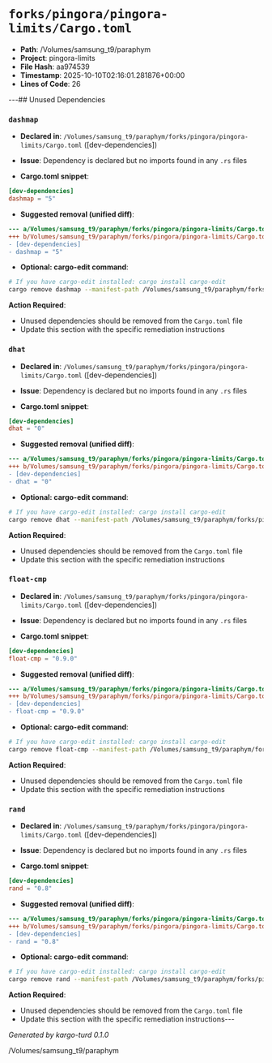 # `forks/pingora/pingora-limits/Cargo.toml`

- **Path**: /Volumes/samsung_t9/paraphym
- **Project**: pingora-limits
- **File Hash**: aa974539  
- **Timestamp**: 2025-10-10T02:16:01.281876+00:00  
- **Lines of Code**: 26

---## Unused Dependencies
### `dashmap`

- **Declared in**: `/Volumes/samsung_t9/paraphym/forks/pingora/pingora-limits/Cargo.toml` ([dev-dependencies])
- **Issue**: Dependency is declared but no imports found in any `.rs` files

- **Cargo.toml snippet**:
```toml
[dev-dependencies]
dashmap = "5"
```

- **Suggested removal (unified diff)**:
```diff
--- a/Volumes/samsung_t9/paraphym/forks/pingora/pingora-limits/Cargo.toml
+++ b/Volumes/samsung_t9/paraphym/forks/pingora/pingora-limits/Cargo.toml
- [dev-dependencies]
- dashmap = "5"
```

- **Optional: cargo-edit command**:
```bash
# If you have cargo-edit installed: cargo install cargo-edit
cargo remove dashmap --manifest-path /Volumes/samsung_t9/paraphym/forks/pingora/pingora-limits/Cargo.toml
```

**Action Required**:
- Unused dependencies should be removed from the `Cargo.toml` file
- Update this section with the specific remediation instructions
### `dhat`

- **Declared in**: `/Volumes/samsung_t9/paraphym/forks/pingora/pingora-limits/Cargo.toml` ([dev-dependencies])
- **Issue**: Dependency is declared but no imports found in any `.rs` files

- **Cargo.toml snippet**:
```toml
[dev-dependencies]
dhat = "0"
```

- **Suggested removal (unified diff)**:
```diff
--- a/Volumes/samsung_t9/paraphym/forks/pingora/pingora-limits/Cargo.toml
+++ b/Volumes/samsung_t9/paraphym/forks/pingora/pingora-limits/Cargo.toml
- [dev-dependencies]
- dhat = "0"
```

- **Optional: cargo-edit command**:
```bash
# If you have cargo-edit installed: cargo install cargo-edit
cargo remove dhat --manifest-path /Volumes/samsung_t9/paraphym/forks/pingora/pingora-limits/Cargo.toml
```

**Action Required**:
- Unused dependencies should be removed from the `Cargo.toml` file
- Update this section with the specific remediation instructions
### `float-cmp`

- **Declared in**: `/Volumes/samsung_t9/paraphym/forks/pingora/pingora-limits/Cargo.toml` ([dev-dependencies])
- **Issue**: Dependency is declared but no imports found in any `.rs` files

- **Cargo.toml snippet**:
```toml
[dev-dependencies]
float-cmp = "0.9.0"
```

- **Suggested removal (unified diff)**:
```diff
--- a/Volumes/samsung_t9/paraphym/forks/pingora/pingora-limits/Cargo.toml
+++ b/Volumes/samsung_t9/paraphym/forks/pingora/pingora-limits/Cargo.toml
- [dev-dependencies]
- float-cmp = "0.9.0"
```

- **Optional: cargo-edit command**:
```bash
# If you have cargo-edit installed: cargo install cargo-edit
cargo remove float-cmp --manifest-path /Volumes/samsung_t9/paraphym/forks/pingora/pingora-limits/Cargo.toml
```

**Action Required**:
- Unused dependencies should be removed from the `Cargo.toml` file
- Update this section with the specific remediation instructions
### `rand`

- **Declared in**: `/Volumes/samsung_t9/paraphym/forks/pingora/pingora-limits/Cargo.toml` ([dev-dependencies])
- **Issue**: Dependency is declared but no imports found in any `.rs` files

- **Cargo.toml snippet**:
```toml
[dev-dependencies]
rand = "0.8"
```

- **Suggested removal (unified diff)**:
```diff
--- a/Volumes/samsung_t9/paraphym/forks/pingora/pingora-limits/Cargo.toml
+++ b/Volumes/samsung_t9/paraphym/forks/pingora/pingora-limits/Cargo.toml
- [dev-dependencies]
- rand = "0.8"
```

- **Optional: cargo-edit command**:
```bash
# If you have cargo-edit installed: cargo install cargo-edit
cargo remove rand --manifest-path /Volumes/samsung_t9/paraphym/forks/pingora/pingora-limits/Cargo.toml
```

**Action Required**:
- Unused dependencies should be removed from the `Cargo.toml` file
- Update this section with the specific remediation instructions---

*Generated by kargo-turd 0.1.0*

/Volumes/samsung_t9/paraphym